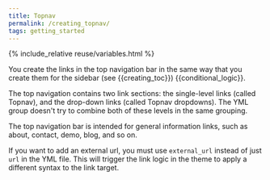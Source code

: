```yaml
---
title: Topnav
permalink: /creating_topnav/
tags: getting_started
---
```

{% include_relative reuse/variables.html %}


You create the links in the top navigation bar in the same way that you create them for the sidebar (see {{creating_toc}}) {{conditional_logic}}. 

The top navigation contains two link sections: the single-level links (called Topnav), and the drop-down links (called Topnav dropdowns). The YML group doesn't try to combine both of these levels in the same grouping.

The top navigation bar is intended for general information links, such as about, contact, demo, blog, and so on. 

If you want to add an external url, you must use `external_url` instead of just `url` in the YML file. This will trigger the link logic in the theme to apply a different syntax to the link target. 


